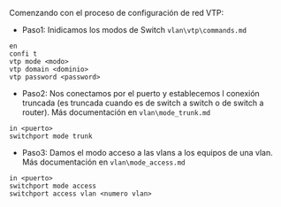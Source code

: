 Comenzando con el proceso de configuración de red VTP:
- Paso1:
Inidicamos los modos de Switch `vlan\vtp\commands.md`
```
en
confi t
vtp mode <modo>
vtp domain <dominio>
vtp password <password>
```
- Paso2:
Nos conectamos por el puerto <puerto> y establecemos l conexión truncada (es truncada cuando es de switch a switch o de switch a router).
Más documentación en `vlan\mode_trunk.md`
```
in <puerto>
switchport mode trunk
```
- Paso3:
Damos el modo acceso a las vlans a los equipos de una vlan.
Más documentación en `vlan\mode_access.md`
```
in <puerto>
switchport mode access
switchport access vlan <numero vlan>
```
